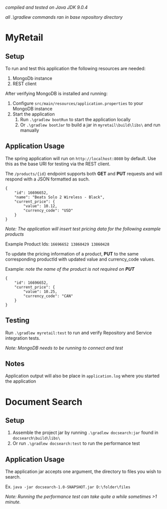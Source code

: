 _compiled and tested on Java JDK 9.0.4_

_all .\gradlew commands ran in base repository directory_

# MyRetail

## Setup

To run and test this application the following resources are needed:
1. MongoDb instance
2. REST client

After verifying MongoDB is installed and running:
1. Configure `src/main/resources/application.properties` to your MongoDB instance
2. Start the application
    1. Run `.\gradlew bootRun` to start the application locally 
    2. Or `.\gradlew bootJar` to build a jar in `myretail\build\libs\` and run manually 

## Application Usage

The spring application will run on `http://localhost:8080` by default. Use this as the base URI for testing via the REST client.

The `/products/{id}` endpoint supports both **GET** and **PUT** requests and will respond with a JSON formatted as such.
```
{
	"id": 16696652,
	"name": "Beats Solo 2 Wireless - Black",
	"current_price": {
		"value": 10.12,
		"currency_code": "USD"
	}
}
```

_Note: The application will insert test pricing data for the following example products_

Example Product Ids:
`16696652 13860429 13860428`

To update the pricing information of a product, **PUT** to the same corresponding productId with updated value and currency_code values.

Example: _note the name of the product is not required on **PUT**_
```
{
	"id": 16696652,
	"current_price": {
		"value": 10.25,
		"currency_code": "CAN"
	}
}
```

## Testing

Run `.\gradlew myretail:test` to run and verify Repository and Service integration tests.

_Note: MongoDB needs to be running to connect and test_


## Notes

Application output will also be place in `application.log` where you started the application

# Document Search

## Setup

1. Assemble the project jar by running `.\gradlew docsearch:jar` found in `docsearch\build\libs\`
2. Or run `.\gradlew docsearch:test` to run the performance test

## Application Usage

The application jar accepts one argument, the directory to files you wish to search.

Ex. `java -jar docsearch-1.0-SNAPSHOT.jar D:\folder\files`

_Note: Running the performance test can take quite a while sometimes >1 minute._


